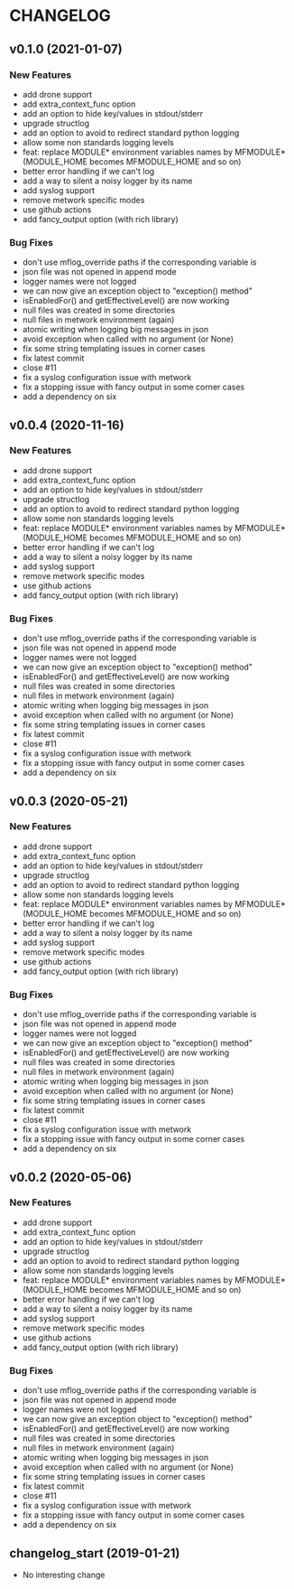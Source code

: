 # CHANGELOG

## v0.1.0 (2021-01-07)

### New Features

- add drone support
- add extra_context_func option
- add an option to hide key/values in stdout/stderr
- upgrade structlog
- add an option to avoid to redirect standard python logging
- allow some non standards logging levels
-  feat: replace MODULE* environment variables names by MFMODULE* (MODULE_HOME becomes MFMODULE_HOME and so on)
- better error handling if we can't log
- add a way to silent a noisy logger by its name
- add syslog support
- remove metwork specific modes
- use github actions
- add fancy_output option (with rich library)

### Bug Fixes

- don't use mflog_override paths if the corresponding variable is
- json file was not opened in append mode
- logger names were not logged
- we can now give an exception object to "exception() method"
- isEnabledFor() and getEffectiveLevel() are now working
- null files was created in some directories
- null files in metwork environment (again)
- atomic writing when logging big messages in json
- avoid exception when called with no argument (or None)
- fix some string templating issues in corner cases
- fix latest commit
- close #11
- fix a syslog configuration issue with metwork
- fix a stopping issue with fancy output in some corner cases
- add a dependency on six

## v0.0.4 (2020-11-16)

### New Features

- add drone support
- add extra_context_func option
- add an option to hide key/values in stdout/stderr
- upgrade structlog
- add an option to avoid to redirect standard python logging
- allow some non standards logging levels
-  feat: replace MODULE* environment variables names by MFMODULE* (MODULE_HOME becomes MFMODULE_HOME and so on)
- better error handling if we can't log
- add a way to silent a noisy logger by its name
- add syslog support
- remove metwork specific modes
- use github actions
- add fancy_output option (with rich library)

### Bug Fixes

- don't use mflog_override paths if the corresponding variable is
- json file was not opened in append mode
- logger names were not logged
- we can now give an exception object to "exception() method"
- isEnabledFor() and getEffectiveLevel() are now working
- null files was created in some directories
- null files in metwork environment (again)
- atomic writing when logging big messages in json
- avoid exception when called with no argument (or None)
- fix some string templating issues in corner cases
- fix latest commit
- close #11
- fix a syslog configuration issue with metwork
- fix a stopping issue with fancy output in some corner cases
- add a dependency on six

## v0.0.3 (2020-05-21)

### New Features

- add drone support
- add extra_context_func option
- add an option to hide key/values in stdout/stderr
- upgrade structlog
- add an option to avoid to redirect standard python logging
- allow some non standards logging levels
-  feat: replace MODULE* environment variables names by MFMODULE* (MODULE_HOME becomes MFMODULE_HOME and so on)
- better error handling if we can't log
- add a way to silent a noisy logger by its name
- add syslog support
- remove metwork specific modes
- use github actions
- add fancy_output option (with rich library)

### Bug Fixes

- don't use mflog_override paths if the corresponding variable is
- json file was not opened in append mode
- logger names were not logged
- we can now give an exception object to "exception() method"
- isEnabledFor() and getEffectiveLevel() are now working
- null files was created in some directories
- null files in metwork environment (again)
- atomic writing when logging big messages in json
- avoid exception when called with no argument (or None)
- fix some string templating issues in corner cases
- fix latest commit
- close #11
- fix a syslog configuration issue with metwork
- fix a stopping issue with fancy output in some corner cases
- add a dependency on six

## v0.0.2 (2020-05-06)

### New Features

- add drone support
- add extra_context_func option
- add an option to hide key/values in stdout/stderr
- upgrade structlog
- add an option to avoid to redirect standard python logging
- allow some non standards logging levels
-  feat: replace MODULE* environment variables names by MFMODULE* (MODULE_HOME becomes MFMODULE_HOME and so on)
- better error handling if we can't log
- add a way to silent a noisy logger by its name
- add syslog support
- remove metwork specific modes
- use github actions
- add fancy_output option (with rich library)

### Bug Fixes

- don't use mflog_override paths if the corresponding variable is
- json file was not opened in append mode
- logger names were not logged
- we can now give an exception object to "exception() method"
- isEnabledFor() and getEffectiveLevel() are now working
- null files was created in some directories
- null files in metwork environment (again)
- atomic writing when logging big messages in json
- avoid exception when called with no argument (or None)
- fix some string templating issues in corner cases
- fix latest commit
- close #11
- fix a syslog configuration issue with metwork
- fix a stopping issue with fancy output in some corner cases
- add a dependency on six

## changelog_start (2019-01-21)

- No interesting change


